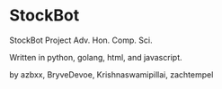 # StockBot
StockBot Project Adv. Hon. Comp. Sci.



Written in python, golang, html, and javascript.

by azbxx, BryveDevoe, Krishnaswamipillai, zachtempel
